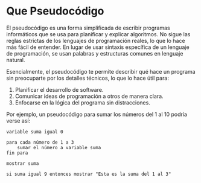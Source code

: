 # Que Pseudocódigo
El pseudocódigo es una forma simplificada de escribir programas informáticos que se usa para planificar y explicar algoritmos. No sigue las reglas estrictas de los lenguajes de programación reales, lo que lo hace más fácil de entender. En lugar de usar sintaxis específica de un lenguaje de programación, se usan palabras y estructuras comunes en lenguaje natural.

Esencialmente, el pseudocódigo te permite describir qué hace un programa sin preocuparte por los detalles técnicos, lo que lo hace útil para:

1. Planificar el desarrollo de software.
2. Comunicar ideas de programación a otros de manera clara.
3. Enfocarse en la lógica del programa sin distracciones.

Por ejemplo, un pseudocódigo para sumar los números del 1 al 10 podría verse así:

```
variable suma igual 0

para cada número de 1 a 3
    sumar el número a variable suma
fin para

mostrar suma

si suma igual 9 entonces mostrar "Esta es la suma del 1 al 3"
```